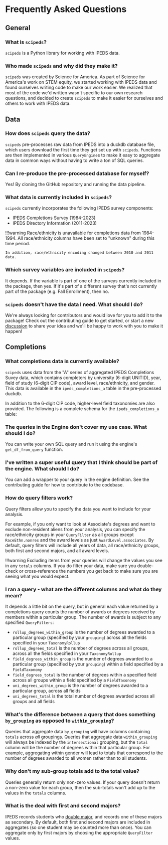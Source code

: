 # Frequently Asked Questions

## General

### What is `scipeds`?

`scipeds` is a Python library for working with IPEDS data.

### Who made `scipeds` and why did they make it?

`scipeds` was created by Science for America. As part of Science for America's work on STEM equity, we started working with IPEDS data and found ourselves writing code to make our work easier. We realized that most of the code we'd written wasn't specific to our own research questions, and decided to create `scipeds` to make it easier for ourselves and others to work with IPEDS data. 

## Data

### How does `scipeds` query the data?

`scipeds` pre-processes raw data from IPEDS into a duckdb database file, which users download the first time they get set up with `scipeds`. Functions are then implemented in various `QueryEngine`s to make it easy to aggregate data in common ways without having to write a ton of SQL queries.

### Can I re-produce the pre-processed database for myself?

Yes! By cloning the GitHub repository and running the data pipeline.

### What data is currently included in `scipeds`?

`scipeds` currently incorporates the following IPEDS survey components: 

- IPEDS Completions Survey (1984-2023)
- IPEDS Directory Information (2011-2023)

!!!warning
    Race/ethnicity is unavailable for completions data from 1984-1994. All race/ethnicity columns have been set to "unknown" during this time period.

    In addition, race/ethnicity encoding changed between 2010 and 2011 data.

### Which survey variables are included in `scipeds`?

It depends. If the variable is part of one of the surveys currently included in the package, then yes. If it's part of a different survey that's not currently part of the package (e.g. Fall Enrollment), then no.

### `scipeds` doesn't have the data I need. What should I do?

We're always looking for contributors and would love for you to add it to the package! Check out the contributing guide to get started, or start a new [discussion](https://github.com/scienceforamerica/scipeds/discussions/new/choose) to share your idea and we'll be happy to work with you to make it happen!

## Completions

### What completions data is currently available?

`scipeds` uses data from the "A" series of aggregated IPEDS Completions Suvey data, which contains completers by university (6-digit UNITID), year, field of study (6-digit CIP code), award level, race/ethnicity, and gender. This data is available in the `ipeds_completions_a` table in the pre-processed duckdb.

In addition to the 6-digit CIP code, higher-level field taxonomies are also provided. The following is a complete schema for the `ipeds_completions_a` table:

<!-- COMPLETIONS TABLE SCHEMA -->

### The queries in the Engine don't cover my use case. What should I do?

You can write your own SQL query and run it using the engine's `get_df_from_query` function.

### I've written a super useful query that I think should be part of the engine. What should I do?

You can add a wrapper to your query in the engine definition. See the contributing guide for how to contribute to the codebase.

### How do query filters work?

Query filters allow you to specify the data you want to include for your analysis. 

For example, if you only want to look at Associate's degrees and want to exclude non-resident aliens from your analysis, you can specify the race/ethnicity groups in your `QueryFilter` as all groups except `RaceEthn.nonres` and the award levels as just `AwardLevel.associates`. By default, query filters will include all years of data, all race/ethnicity groups, both first and second majors, and all award levels.

!!!warning
    Excluding items from your queries will change the values you see in any `totals` columns. If you do filter your data, make sure you double-check or cross-reference the numbers you get back to make sure you are seeing what you would expect.

### I ran a query - what are the different columns and what do they mean?

It depends a little bit on the query, but in general each value returned by a completions query counts the number of awards or degrees received by members within a particular group. The number of awards is subject to any specified `QueryFilters`:

- `rollup_degrees_within_group` is the number of degrees awarded to a particular group (specified by your `grouping`) across all the fields specified in your `TaxonomyRollup`
- `rollup_degrees_total` is the number of degrees across all groups, across all the fields specified in your `TaxonomyRollup` 
- `field_degrees_within_group` is the number of degrees awarded to a particular group (specified by your `grouping`) within a field specified by a `FieldTaxonomy`
- `field_degrees_total` is the number of degrees within a specified field across all groups within a field specified by a `FieldTaxonomy`
- `uni_degrees_within_group` is the number of degrees awarded to a particular group, across all fields
- `uni_degrees_total` is the total number of degrees awarded across all groups and all fields

### What's the difference between a query that does something `by_grouping` as opposed to `within_grouping`?

Queries that aggregate data `by_grouping` will have columns containing `totals` across _all_ groupings. Queries that aggregate data `within_grouping` will always be indexed by the `intersectional` grouping, but the `total` column will be the number of degrees within that particular group. For example, aggregating within gender will lead to totals that correspond to the number of degrees awarded to all women rather than to all students.

### Why don't my sub-group totals add to the total value?

Queries generally return only non-zero values. If your query doesn't return a non-zero value for each group, then the sub-totals won't add up to the values in the `totals` columns.

### What is the deal with first and second majors?

IPEDS records students who [double major](https://surveys.nces.ed.gov/ipeds/public/survey-materials/instructions?instructionid=30080), and records one of these majors as secondary. By default, both first and second majors are included in aggregates (so one student may be counted more than once). You can aggregate only by first majors by choosing the appropriate `QueryFilter` values.

